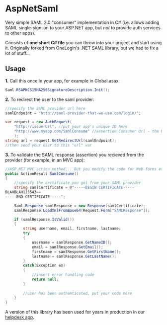 # AspNetSaml

Very simple SAML 2.0 "consumer" implementation in C# (i.e. allows adding SAML single-sign-on to your ASP.NET app, but *not* to provide auth services to other apps).

Consists of **one short C# file** you can throw into your project and start using it. Originally forked from OneLogin's .NET SAML library, but we had to fix a lot of stuff...

## Usage

**1.** Call this once in your app, for example in Global.asax:
```c#
Saml.RSAPKCS1SHA256SignatureDescription.Init();
```
**2.** To redirect the user to the saml provider:
```c#
//specify the SAML provider url here
samlEndpoint = "http://saml-provider-that-we-use.com/login/";

var request = new AuthRequest(
	"http://issuerUrl", //put your app's unique ID here
	"http://www.myapp.com/SamlConsume" //assertion Consumer Url - the URL where the provider will send authenticated users back
	);
string url = request.GetRedirectUrl(samlEndpoint);
//then send your user to this "url" var
```
**3.** To validate the SAML response (assertion) you recieved from the provider (for example, in an MVC app):

```c#
//ASP.NET MVC action method... But you modify the code for Web-forms etc.
public ActionResult SamlConsume()
{
	//specify the certificate you got from your SAML provider
	string samlCertificate = @"-----BEGIN CERTIFICATE-----
BLAHBLAH123543==
-----END CERTIFICATE-----";

	Saml.Response samlResponse = new Response(samlCertificate);
	samlResponse.LoadXmlFromBase64(Request.Form["SAMLResponse"]);

	if (samlResponse.IsValid())
	{
		string username, email, firstname, lastname;
		try
		{
			username = samlResponse.GetNameID();
			email = samlResponse.GetEmail();
			firstname = samlResponse.GetFirstName();
			lastname = samlResponse.GetLastName();
		}
		catch(Exception ex)
		{
			//insert error handling code
			return null;
		}
		
		//user has been authenticated, put your code here
	}
}
```


A version of this library has been used for years in production in our [helpdesk app](https://www.jitbit.com/hosted-helpdesk/).

